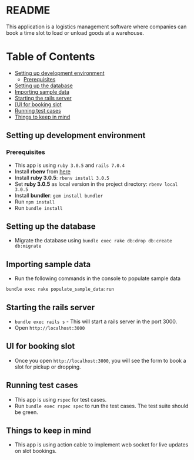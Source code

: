 # README

This application is a logistics management software where companies can book a time slot to load or unload goods at a warehouse.

Table of Contents
=================
* [Setting up development environment](#setting-up-development-environment)
  * [Prerequisites](#prerequisites)
* [Setting up the database](#setting-up-the-database)
* [Importing sample data](#importing-sample-data)
* [Starting the rails server](#starting-the-rails-server)
* [[UI for booking slot](#ui-for-booking-slot)
* [Running test cases](#running-test-cases)
* [Things to keep in mind](#things-to-keep-in-mind)



## Setting up development environment

### Prerequisites

* This app is using `ruby 3.0.5` and `rails 7.0.4`
* Install **rbenv** from [here](https://www.digitalocean.com/community/tutorials/how-to-install-ruby-on-rails-with-rbenv-on-ubuntu-14-04)
* Install **ruby 3.0.5**: `rbenv install 3.0.5`
* Set **ruby 3.0.5** as local version in the project directory: `rbenv local 3.0.5`
* Install **bundler**: `gem install bundler`
* Run `npm install`
* Run `bundle install`

## Setting up the database

* Migrate the database using `bundle exec rake db:drop db:create db:migrate`

## Importing sample data

* Run the following commands in the console to populate sample data
```
bundle exec rake populate_sample_data:run
```

## Starting the rails server

* `bundle exec rails s` - This will start a rails server in the port 3000.
* Open `http://localhost:3000`

## UI for booking slot

* Once you open `http://localhost:3000`, you will see the form to book a slot for pickup or dropping.

## Running test cases

* This app is using `rspec` for test cases.
* Run `bundle exec rspec spec` to run the test cases. The test suite should be green.

## Things to keep in mind

* This app is using action cable to implement web socket for live updates on slot bookings.
